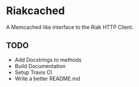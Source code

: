 Riakcached
==========

A Memcached like interface to the Riak HTTP Client.

## TODO
* Add Docstrings to methods
* Build Documentation
* Setup Travis CI
* Write a better README.md

